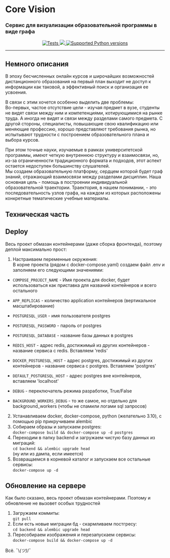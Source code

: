 # Core Vision

### Cервис для визуализации образовательной программы в виде графа

<p align="center">
    <a href="https://github.com/dademon333/CoreVision/actions/workflows/tests.yaml" target="_blank">
        <img src="https://github.com/dademon333/CoreVision/actions/workflows/tests.yaml/badge.svg" alt="Tests">
    </a>
    <a href="https://codecov.io/gh/dademon333/CoreVision" target="_blank">
        <img src="https://codecov.io/gh/dademon333/CoreVision/branch/master/graph/badge.svg?token=23HZLHIQU5"/> 
    </a>
    <a href="https://www.python.org/downloads/release/python-3110/" target="_blank">
        <img src="https://img.shields.io/badge/python-3.11-blue.svg" alt="Supported Python versions">
    </a>
</p>

---

## Немного описания
В эпоху бесчисленных онлайн курсов и широчайших возможностей дистанционного образования
на первый план выходит не доступ к информации как таковой, а эффективный поиск и организация ее усвоения.

В связи с этим хочется особенно выделить две проблемы:  
Во-первых, частое отсутствие цели - изучая предмет в вузе, студенты не видят связи между ним и компетенциями,
котирующимися на рынке труда. А иногда не видят и связи между разделами самого предмета.
С другой стороны, специалисты, повышающие свою квалификацию или меняющие профессию,
хорошо представляют требования рынка, но испытывают трудности с построением образовательного плана и выбора курсов.

При этом точные науки, изучаемые в рамках университетской программы, имеют четкую внутреннюю структуру и взаимосвязи,
но, из-за ограниченности традиционного формата и подходов, этот аспект остается недоступен большинству слушателей.  
Мы создаем образовательную платформу, сердцем которой будет граф знаний, отражающий взаимосвязи между разделами дисциплин.
Наша основная цель - помощь в построении индивидуальной образовательной траектории. Траектория, в нашем понимании, - 
это последовательность узлов графа, на каждом из которых расположены конкретные тематические учебные материалы.


## Техническая часть

## Deploy

Весь проект обмазан контейнерами (даже сборка фронтенда), поэтому деплой максимально прост:

1. Настраиваем переменные окружения:  
  В корне проекта (рядом с docker-compose.yaml) создаем файл .env и заполняем его следующими значениями:
  * `COMPOSE_PROJECT_NAME` - Имя проекта для docker, будет использоваться 
     как приставка для названий контейнеров и всего остального
  * `APP_REPLICAS` - количество application контейнеров (вертикальное масштабирование)

  * `POSTGRESQL_USER` - имя пользователя postgres
  * `POSTGRESQL_PASSWORD` - пароль от postgres
  * `POSTGRESQL_DATABASE` - название базы данных в postgres

  * `REDIS_HOST` - адрес redis, достижимый из других контейнеров -
  название сервиса с redis. Вставляем 'redis'
  * `DOCKER_POSTGRESQL_HOST` - адрес postgres, достижимый из других контейнеров -
  название сервиса с postgres. Вставляем 'postgres'
  * `DEFAULT_POSTGRESQL_HOST` - адрес postgres вне контейнеров, вставляем 'localhost'
  * `DEBUG` - переключатель режима разработки, True/False
  * `BACKGROUND_WORKERS_DEBUG` - то же самое, но отдельно для background_workers
(чтобы не спамили логами sql запросов)

2. Устанавливаем docker, docker-compose, python (желательно 3.10), с помощью pip прикручиваем alembic
3. Собираем образы и запускаем postgres:  
`docker-compose build && docker-compose up -d postgres`
4. Переходим в папку backend и загружаем чистую базу данных из миграций:  
`cd backend && alembic upgrade head`  
(ну или из дампа, если имеется)
5. Возвращаемся в корневой каталог и запускаем все остальные сервисы:  
`docker-compose up -d`

## Обновление на сервере

Как было сказано, весь проект обмазан контейнерами.
Поэтому и обновление не вызовет особых трудностей

1. Загружаем коммиты:  
`git pull`  
2. Если есть новые миграции бд - скармливаем постгресу:  
`cd backend && alembic upgrade head`  
3. Пересобираем изображения и перезапускаем сервисы:  
`docker-compose build && docker-compose up -d`  

Всё. ¯\\_(ツ)_/¯